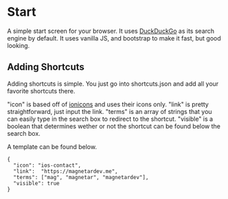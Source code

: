 # Start
A simple start screen for your browser. It uses [DuckDuckGo](https://duckduckgo.com) as its search engine by default. It uses vanilla JS, and bootstrap to make it fast, but good looking.

## Adding Shortcuts
Adding shortcuts is simple. You just go into shortcuts.json and add all your favorite shortcuts there.

"icon" is based off of [ionicons](https://ionicons.com) and uses their icons only.
"link" is pretty straightforward, just input the link.
"terms" is an array of strings that you can easily type in the search box to redirect to the shortcut.
"visible" is a boolean that determines wether or not the shortcut can be found below the search box.

A template can be found below.

```
{
  "icon": "ios-contact",
  "link":  "https://magnetardev.me",
  "terms": ["mag", "magnetar", "magnetardev"],
  "visible": true
}
```
